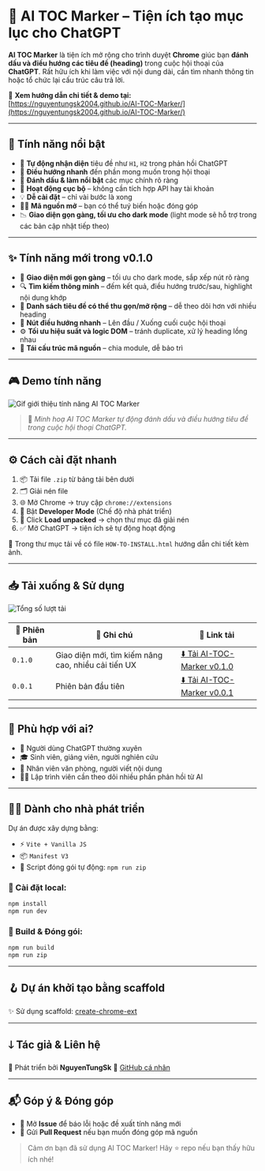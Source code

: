 # 🌟 AI TOC Marker – Tiện ích tạo mục lục cho ChatGPT

**AI TOC Marker** là tiện ích mở rộng cho trình duyệt **Chrome** giúc bạn **đánh dấu và điều hướng các tiêu đề (heading)** trong cuộc hội thoại của **ChatGPT**. Rất hữu ích khi làm việc với nội dung dài, cần tìm nhanh thông tin hoặc tổ chức lại cấu trúc câu trả lời.

🔗 **Xem hướng dẫn chi tiết & demo tại:** [https://nguyentungsk2004.github.io/AI-TOC-Marker/](https://nguyentungsk2004.github.io/AI-TOC-Marker/)

---

## 🚀 Tính năng nổi bật

* 🔎 **Tự động nhận diện** tiêu đề như `H1`, `H2` trong phản hồi ChatGPT
* 🧽 **Điều hướng nhanh** đến phần mong muốn trong hội thoại
* 🌟 **Đánh dấu & làm nổi bật** các mục chính rõ ràng
* 🔐 **Hoạt động cục bộ** – không cần tích hợp API hay tài khoản
* 💡 **Dễ cài đặt** – chỉ vài bước là xong
* 🧑‍💻 **Mã nguồn mở** – bạn có thể tuý biến hoặc đóng góp
* 📉 **Giao diện gọn gàng, tối ưu cho dark mode** (light mode sẽ hỗ trợ trong các bản cập nhật tiếp theo)

---

## ✨ Tính năng mới trong v0.1.0

* 🎨 **Giao diện mới gọn gàng** – tối ưu cho dark mode, sắp xếp nút rõ ràng
* 🔍 **Tìm kiếm thông minh** – đếm kết quả, điều hướng trước/sau, highlight nội dung khớp
* 📌 **Danh sách tiêu đề có thể thu gọn/mở rộng** – dễ theo dõi hơn với nhiều heading
* 🧭 **Nút điều hướng nhanh** – Lên đầu / Xuống cuối cuộc hội thoại
* ⚙️ **Tối ưu hiệu suất và logic DOM** – tránh duplicate, xử lý heading lồng nhau
* 🧩 **Tái cấu trúc mã nguồn** – chia module, dễ bảo trì

---

## 🎮 Demo tính năng

![Gif giới thiệu tính năng AI TOC Marker](https://github.com/NguyenTungSk2004/AI-TOC-Marker/blob/main/public/img/demo-guide.gif)

> 🎥 *Minh hoạ AI TOC Marker tự động đánh dấu và điều hướng tiêu đề trong cuộc hội thoại ChatGPT.*

---

## ⚙️ Cách cài đặt nhanh

1. 📦 Tải file `.zip` từ bảng tải bên dưới
2. 🗂 Giải nén file
3. 🌐 Mở Chrome → truy cập `chrome://extensions`
4. 🔧 Bật **Developer Mode** (Chế độ nhà phát triển)
5. 📂 Click **Load unpacked** → chọn thư mục đã giải nén
6. ✅ Mở ChatGPT → tiện ích sẽ tự động hoạt động

📁 Trong thư mục tải về có file `HOW-TO-INSTALL.html` hướng dẫn chi tiết kèm ảnh.

---

## 📥 Tải xuống & Sử dụng

<img src="https://img.shields.io/github/downloads/NguyenTungSk2004/AI-TOC-Marker/total" alt="Tổng số lượt tải" style="vertical-align: middle; margin-bottom: 4px;" />

| 📌 Phiên bản | 📝 Ghi chú                                          | 🔗 Link tải                                                                                                                       |
| ------------ | --------------------------------------------------- | --------------------------------------------------------------------------------------------------------------------------------- |
| `0.1.0`      | Giao diện mới, tìm kiếm nâng cao, nhiều cải tiến UX | [⬇️ Tải AI-TOC-Marker v0.1.0](https://github.com/NguyenTungSk2004/AI-TOC-Marker/releases/download/v0.1.0/AI-TOC-Marker-0.1.0.zip) |
| `0.0.1`      | Phiên bản đầu tiên                                  | [⬇️ Tải AI-TOC-Marker v0.0.1](https://github.com/NguyenTungSk2004/AI-TOC-Marker/releases/download/v0.0.1/AI-TOC-Marker-0.0.1.zip) |

---

## 👥 Phù hợp với ai?

* 🧑 Người dùng ChatGPT thường xuyên
* 🎓 Sinh viên, giảng viên, người nghiên cứu
* 💼 Nhân viên văn phòng, người viết nội dung
* 🧑‍💻 Lập trình viên cần theo dõi nhiều phần phản hồi từ AI

---

## 🧑‍💻 Dành cho nhà phát triển

Dự án được xây dựng bằng:

* ⚡ `Vite + Vanilla JS`
* 📦 `Manifest V3`
* 🔀 Script đóng gói tự động: `npm run zip`

### 🧪 Cài đặt local:

```bash
npm install
npm run dev
```

### 🔧 Build & Đóng gói:

```bash
npm run build
npm run zip
```

---

## 🪝 Dự án khởi tạo bằng scaffold

✨ Sử dụng scaffold: [create-chrome-ext](https://github.com/guocaoyi/create-chrome-ext)

---

## 🡓 Tác giả & Liên hệ

👤 Phát triển bởi **NguyenTungSk**
🔗 [GitHub cá nhân](https://github.com/NguyenTungSk2004/AI-TOC-Marker)

---

## 📬 Góp ý & Đóng góp

* 💬 Mở **Issue** để báo lỗi hoặc đề xuất tính năng mới
* 🤝 Gửi **Pull Request** nếu bạn muốn đóng góp mã nguồn

> Cảm ơn bạn đã sử dụng AI TOC Marker! Hãy ⭐ repo nếu bạn thấy hữu ích nhé!
